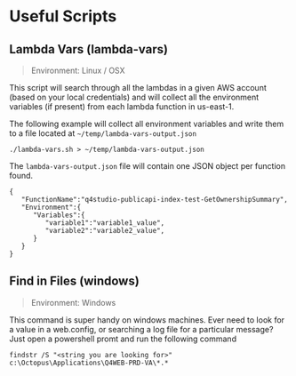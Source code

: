 # Useful Scripts

## Lambda Vars (lambda-vars)

> Environment: Linux / OSX

This script will search through all the lambdas in a given AWS account (based on
your local credentials) and will collect all the environment variables (if
present) from each lambda function in us-east-1.

The following example will collect all environment variables and write them to a
file located at `~/temp/lambda-vars-output.json`

`./lambda-vars.sh > ~/temp/lambda-vars-output.json`

The `lambda-vars-output.json` file will contain one JSON object per function
found.

```
{
   "FunctionName":"q4studio-publicapi-index-test-GetOwnershipSummary",
   "Environment":{
      "Variables":{
         "variable1":"variable1_value",
         "variable2":"variable2_value",
      }
   }
}
```

## Find in Files (windows)

> Environment: Windows

This command is super handy on windows machines. Ever need to look for a value
in a web.config, or searching a log file for a particular message? Just open a
powershell promt and run the following command

`findstr /S "<string you are looking for>" c:\Octopus\Applications\Q4WEB-PRD-VA\*.*`
